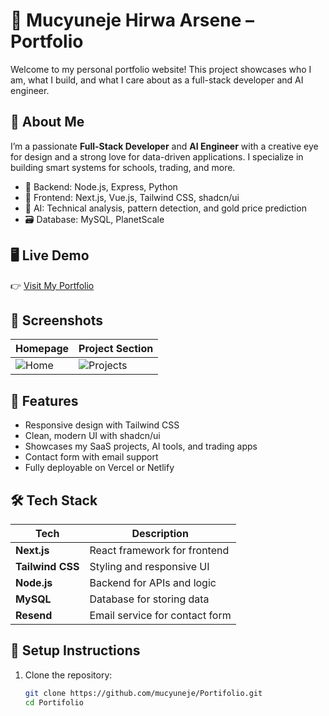 # 💼 Mucyuneje Hirwa Arsene – Portfolio

Welcome to my personal portfolio website! This project showcases who I am, what I build, and what I care about as a full-stack developer and AI engineer.

## 🚀 About Me

I’m a passionate **Full-Stack Developer** and **AI Engineer** with a creative eye for design and a strong love for data-driven applications. I specialize in building smart systems for schools, trading, and more.

- 🔧 Backend: Node.js, Express, Python
- 🎨 Frontend: Next.js, Vue.js, Tailwind CSS, shadcn/ui
- 🧠 AI: Technical analysis, pattern detection, and gold price prediction
- 🗃️ Database: MySQL, PlanetScale

## 🖥️ Live Demo

👉 [Visit My Portfolio](https://mucyuneje.netlify.app)

## 📸 Screenshots

| Homepage | Project Section |
|---------|------------------|
| ![Home](./screenshots/home.png) | ![Projects](./screenshots/projects.png) |

## 🔧 Features

- Responsive design with Tailwind CSS
- Clean, modern UI with shadcn/ui
- Showcases my SaaS projects, AI tools, and trading apps
- Contact form with email support
- Fully deployable on Vercel or Netlify

## 🛠️ Tech Stack

| Tech            | Description                     |
|-----------------|---------------------------------|
| **Next.js**     | React framework for frontend    |
| **Tailwind CSS**| Styling and responsive UI       |
| **Node.js**     | Backend for APIs and logic      |
| **MySQL**       | Database for storing data       |
| **Resend**      | Email service for contact form  |

## 🧪 Setup Instructions

1. Clone the repository:
   ```bash
   git clone https://github.com/mucyuneje/Portifolio.git
   cd Portifolio
